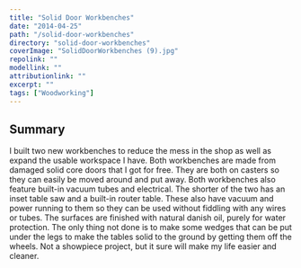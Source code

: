 ```yaml
---
title: "Solid Door Workbenches"
date: "2014-04-25"
path: "/solid-door-workbenches"
directory: "solid-door-workbenches"
coverImage: "SolidDoorWorkbenches (9).jpg"
repolink: ""
modellink: ""
attributionlink: ""
excerpt: ""
tags: ["Woodworking"]
---
```


## Summary

I built two new workbenches to reduce the mess in the shop as well as expand the usable workspace I have. Both workbenches are made from damaged solid core doors that I got for free. They are both on casters so they can easily be moved around and put away. Both workbenches also feature built-in vacuum tubes and electrical. The shorter of the two has an inset table saw and a built-in router table. These also have vacuum and power running to them so they can be used without fiddling with any wires or tubes. The surfaces are finished with natural danish oil, purely for water protection. The only thing not done is to make some wedges that can be put under the legs to make the tables solid to the ground by getting them off the wheels. Not a showpiece project, but it sure will make my life easier and cleaner.